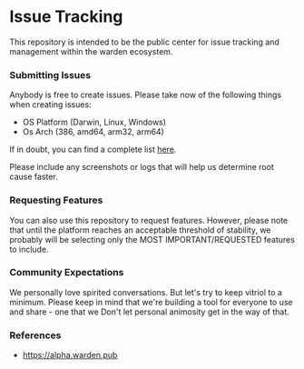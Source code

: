 # Issue Tracking

This repository is intended to be the public center for issue tracking and management within the warden ecosystem. 

### Submitting Issues

Anybody is free to create issues.  Please take now of the following things when creating issues: 

* OS Platform (Darwin, Linux, Windows)
* Os Arch (386, amd64, arm32, arm64)

If in doubt, you can find a complete list [here](https://golang.org/doc/install/source#environment). 

Please include any screenshots or logs that will help us determine root cause faster. 

### Requesting Features

You can also use this repository to request features.  However, please note that until the platform reaches an acceptable threshold of stability, we probably will be selecting only the MOST IMPORTANT/REQUESTED features to include.   

### Community Expectations

We personally love spirited conversations.  But let's try to keep vitriol to a minimum.  Please keep in mind that we're building a tool for everyone to use and share - one that we   Don't let personal animosity get in the way of that.

### References

* https://alpha.warden.pub
